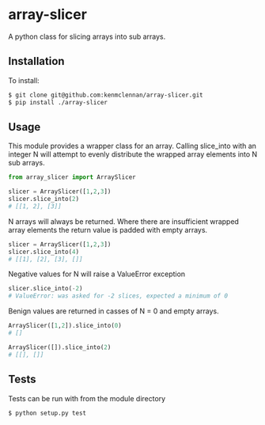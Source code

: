 # array-slicer

A python class for slicing arrays into sub arrays.

## Installation

To install:

```bash
$ git clone git@github.com:kenmclennan/array-slicer.git
$ pip install ./array-slicer
```

## Usage

This module provides a wrapper class for an array. Calling slice_into with an
integer N will attempt to evenly distribute the wrapped array elements into N
sub arrays.


```python
from array_slicer import ArraySlicer

slicer = ArraySlicer([1,2,3])
slicer.slice_into(2)
# [[1, 2], [3]]
```

N arrays will always be returned. Where there are insufficient wrapped array
elements the return value is padded with empty arrays.


```python
slicer = ArraySlicer([1,2,3])
slicer.slice_into(4)
# [[1], [2], [3], []]
```

Negative values for N will raise a ValueError exception

```python
slicer.slice_into(-2)
# ValueError: was asked for -2 slices, expected a minimum of 0
```

Benign values are returned in casses of N = 0 and empty arrays.

```python
ArraySlicer([1,2]).slice_into(0)
# []

ArraySlicer([]).slice_into(2)
# [[], []]
```

## Tests

Tests can be run with from the module directory

```bash
$ python setup.py test
```